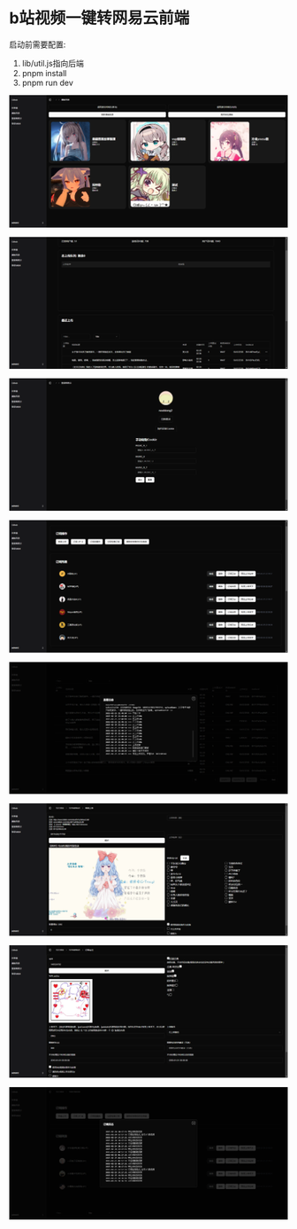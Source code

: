 
# b站视频一键转网易云前端

启动前需要配置:

1. lib/util.js指向后端
2. pnpm install
3. pnpm run dev

![img.png](img/img1.png)

![img.png](img/img2.png)

![img.png](img/img3.png)

![img.png](img/img4.png)

![img.png](img/img5.png)

![img.png](img/img6.png)

![img.png](img/img7.png)

![img.png](img/img8.png)


